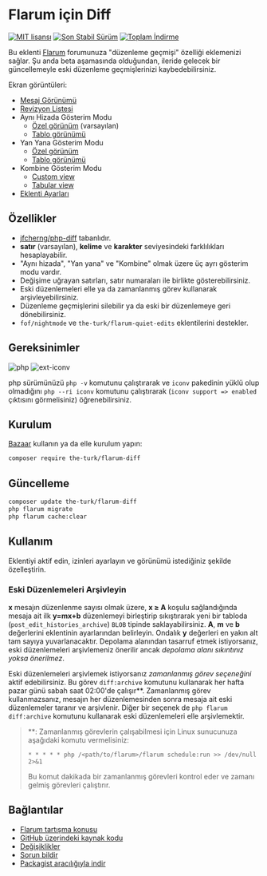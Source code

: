  # Flarum için Diff

[![MIT lisansı](https://img.shields.io/badge/license-MIT-blue.svg)](https://github.com/the-turk/flarum-diff/blob/master/LICENSE) [![Son Stabil Sürüm](https://img.shields.io/packagist/v/the-turk/flarum-diff.svg)](https://packagist.org/packages/the-turk/flarum-diff) [![Toplam İndirme](https://img.shields.io/packagist/dt/the-turk/flarum-diff.svg)](https://packagist.org/packages/the-turk/flarum-diff)

Bu eklenti [Flarum](https://github.com/flarum) forumunuza "düzenleme geçmişi" özelliği eklemenizi sağlar. Şu anda beta aşamasında olduğundan, ileride gelecek bir güncellemeyle eski düzenleme geçmişlerinizi kaybedebilirsiniz.

Ekran görüntüleri:

- [Mesaj Görünümü](https://i.ibb.co/4m21pnM/post-Stream-Item.png)
- [Revizyon Listesi](https://i.ibb.co/PTTcWCw/dropdown-List.png)
- Aynı Hizada Gösterim Modu
  - [Özel görünüm](https://i.ibb.co/3RZWbsG/custom-Line-By-Line.png) (varsayılan)
  - [Tablo görünümü](https://i.ibb.co/XtDT9Pp/tabular-Line-By-Line.png)
- Yan Yana Gösterim Modu
  - [Özel görünüm](https://i.ibb.co/LP0x3vf/custom-Side-By-Side.png)
  - [Tablo görünümü](https://i.ibb.co/d04NBS3/tabular-Side-By-Side.png)
- Kombine Gösterim Modu
  - [Custom view](https://i.ibb.co/FYhSjLj/Combined-Custom.png)
  - [Tabular view](https://i.ibb.co/df6JP6q/Combined-Tabular.png)
- [Eklenti Ayarları](https://i.ibb.co/YPBbhYT/extension-Settings.png)

## Özellikler

- [jfcherng/php-diff](https://github.com/jfcherng/php-diff) tabanlıdır.
- **satır** (varsayılan), **kelime** ve **karakter** seviyesindeki farklılıkları hesaplayabilir.
- "Aynı hizada", "Yan yana" ve "Kombine" olmak üzere üç ayrı gösterim modu vardır.
- Değişime uğrayan satırları, satır numaraları ile birlikte gösterebilirsiniz.
- Eski düzenlemeleri elle ya da zamanlanmış görev kullanarak arşivleyebilirsiniz.
- Düzenleme geçmişlerini silebilir ya da eski bir düzenlemeye geri dönebilirsiniz.
- `fof/nightmode` ve `the-turk/flarum-quiet-edits` eklentilerini destekler.

## Gereksinimler

![php](https://img.shields.io/badge/php-%5E7.1.3-blue?style=flat-square) ![ext-iconv](https://img.shields.io/badge/ext-iconv-brightgreen?style=flat-square)

php sürümünüzü `php -v` komutunu çalıştırarak ve `iconv` pakedinin yüklü olup olmadığını `php --ri iconv` komutunu çalıştırarak (`iconv support => enabled` çıktısını görmelisiniz) öğrenebilirsiniz.

## Kurulum

[Bazaar](https://discuss.flarum.org/d/5151) kullanın ya da elle kurulum yapın:

```bash
composer require the-turk/flarum-diff
```

## Güncelleme

```bash
composer update the-turk/flarum-diff
php flarum migrate
php flarum cache:clear
```

## Kullanım

Eklentiyi aktif edin, izinleri ayarlayın ve görünümü istediğiniz şekilde özelleştirin.

### Eski Düzenlemeleri Arşivleyin

**x** mesajın düzenlenme sayısı olmak üzere, **x ≥ A** koşulu sağlandığında mesaja ait ilk **y=mx+b** düzenlemeyi birleştirip sıkıştırarak yeni bir tabloda (`post_edit_histories_archive`) `BLOB` tipinde saklayabilirsiniz. **A**, **m** ve **b** değerlerini eklentinin ayarlarından belirleyin. Ondalık **y** değerleri en yakın alt tam sayıya yuvarlanacaktır. Depolama alanından tasarruf etmek istiyorsanız, eski düzenlemeleri arşivlemeniz önerilir ancak _depolama alanı sıkıntınız yoksa önerilmez_.

Eski düzenlemeleri arşivlemek istiyorsanız _zamanlanmış görev seçeneğini_ aktif edebilirsiniz. Bu görev `diff:archive` komutunu kullanarak her hafta pazar günü sabah saat 02:00'de çalışır**. Zamanlanmış görev kullanmazsanız, mesajın her düzenlemesinden sonra mesaja ait eski düzenlemeler taranır ve arşivlenir. Diğer bir seçenek de `php flarum diff:archive` komutunu kullanarak eski düzenlemeleri elle arşivlemektir.

> **: Zamanlanmış görevlerin çalışabilmesi için Linux sunucunuza aşağıdaki komutu vermelisiniz:
> 
> `* * * * * php /<path/to/flarum>/flarum schedule:run >> /dev/null 2>&1`
> 
> Bu komut dakikada bir zamanlanmış görevleri kontrol eder ve zamanı gelmiş görevleri çalıştırır.

## Bağlantılar

- [Flarum tartışma konusu](https://discuss.flarum.org/d/22779-diff-for-flarum)
- [GitHub üzerindeki kaynak kodu](https://github.com/the-turk/flarum-diff)
- [Değişiklikler](https://github.com/the-turk/flarum-diff/blob/master/CHANGELOG.md)
- [Sorun bildir](https://github.com/the-turk/flarum-diff/issues)
- [Packagist aracılığıyla indir](https://packagist.org/packages/the-turk/flarum-diff)
